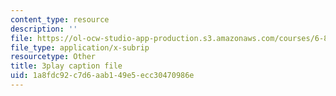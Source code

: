 ```yaml
---
content_type: resource
description: ''
file: https://ol-ocw-studio-app-production.s3.amazonaws.com/courses/6-890-algorithmic-lower-bounds-fun-with-hardness-proofs-fall-2014/1a8fdc92c7d6aab149e5ecc30470986e_TUbfCY_8Dzs.srt
file_type: application/x-subrip
resourcetype: Other
title: 3play caption file
uid: 1a8fdc92-c7d6-aab1-49e5-ecc30470986e
---
```

